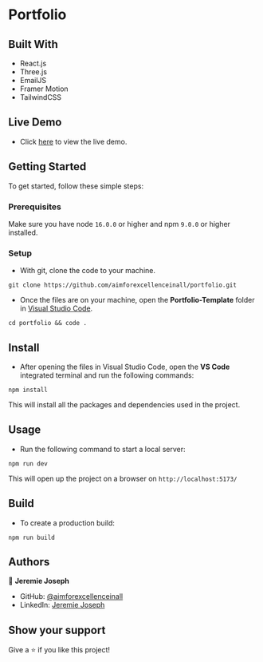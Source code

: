 # Portfolio

## Built With

- React.js
- Three.js
- EmailJS
- Framer Motion
- TailwindCSS

## Live Demo

- Click [here](https://jeremiejoseph.netlify.app/) to view the live demo.

## Getting Started

To get started, follow these simple steps:

### Prerequisites

Make sure you have node `16.0.0` or higher and npm `9.0.0` or higher installed.

### Setup

- With git, clone the code to your machine.

```
git clone https://github.com/aimforexcellenceinall/portfolio.git
```

- Once the files are on your machine, open the **Portfolio-Template** folder in [Visual Studio Code](https://code.visualstudio.com/download).

```
cd portfolio && code .
```

## Install

- After opening the files in Visual Studio Code, open the **VS Code** integrated terminal and run the following commands:

```
npm install
```

This will install all the packages and dependencies used in the project.

## Usage

- Run the following command to start a local server:

```
npm run dev
```

This will open up the project on a browser on `http://localhost:5173/`

## Build

- To create a production build:

```
npm run build
```

## Authors

👤 **Jeremie Joseph**

- GitHub: [@aimforexcellenceinall](https://github.com/aimforexcellenceinall?tab=repositories)
- LinkedIn: [Jeremie Joseph](https://www.linkedin.com/in/jeremiejoseph)

## Show your support

Give a ⭐️ if you like this project!
